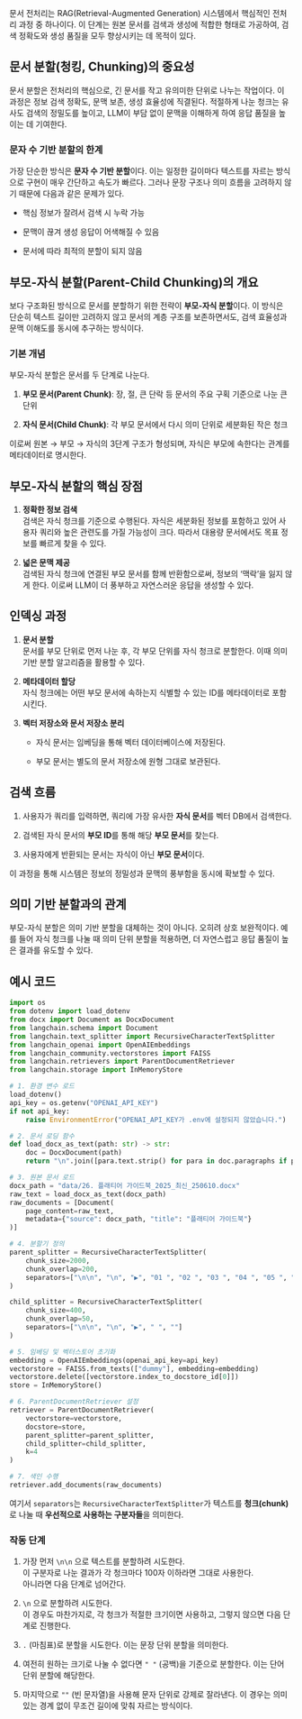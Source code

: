 문서 전처리는 RAG(Retrieval-Augmented Generation) 시스템에서 핵심적인 전처리 과정 중 하나이다. 이 단계는 원본 문서를 검색과 생성에 적합한 형태로 가공하여, 검색 정확도와 생성 품질을 모두 향상시키는 데 목적이 있다.

## 문서 분할(청킹, Chunking)의 중요성

문서 분할은 전처리의 핵심으로, 긴 문서를 작고 유의미한 단위로 나누는 작업이다. 이 과정은 정보 검색 정확도, 문맥 보존, 생성 효율성에 직결된다. 적절하게 나눈 청크는 유사도 검색의 정밀도를 높이고, LLM이 부담 없이 문맥을 이해하게 하여 응답 품질을 높이는 데 기여한다.

### 문자 수 기반 분할의 한계

가장 단순한 방식은 **문자 수 기반 분할**이다. 이는 일정한 길이마다 텍스트를 자르는 방식으로 구현이 매우 간단하고 속도가 빠르다. 그러나 문장 구조나 의미 흐름을 고려하지 않기 때문에 다음과 같은 문제가 있다.

- 핵심 정보가 잘려서 검색 시 누락 가능
    
- 문맥이 끊겨 생성 응답이 어색해질 수 있음
    
- 문서에 따라 최적의 분할이 되지 않음

## 부모-자식 분할(Parent-Child Chunking)의 개요

보다 구조화된 방식으로 문서를 분할하기 위한 전략이 **부모-자식 분할**이다. 이 방식은 단순히 텍스트 길이만 고려하지 않고 문서의 계층 구조를 보존하면서도, 검색 효율성과 문맥 이해도를 동시에 추구하는 방식이다.

### 기본 개념

부모-자식 분할은 문서를 두 단계로 나눈다.

1. **부모 문서(Parent Chunk)**: 장, 절, 큰 단락 등 문서의 주요 구획 기준으로 나눈 큰 단위
    
2. **자식 문서(Child Chunk)**: 각 부모 문서에서 다시 의미 단위로 세분화된 작은 청크
    

이로써 원본 → 부모 → 자식의 3단계 구조가 형성되며, 자식은 부모에 속한다는 관계를 메타데이터로 명시한다.

## 부모-자식 분할의 핵심 장점

1. **정확한 정보 검색**  
    검색은 자식 청크를 기준으로 수행된다. 자식은 세분화된 정보를 포함하고 있어 사용자 쿼리와 높은 관련도를 가질 가능성이 크다. 따라서 대용량 문서에서도 목표 정보를 빠르게 찾을 수 있다.
    
2. **넓은 문맥 제공**  
    검색된 자식 청크에 연결된 부모 문서를 함께 반환함으로써, 정보의 ‘맥락’을 잃지 않게 한다. 이로써 LLM이 더 풍부하고 자연스러운 응답을 생성할 수 있다.

## 인덱싱 과정

1. **문서 분할**  
    문서를 부모 단위로 먼저 나눈 후, 각 부모 단위를 자식 청크로 분할한다. 이때 의미 기반 분할 알고리즘을 활용할 수 있다.
    
2. **메타데이터 할당**  
    자식 청크에는 어떤 부모 문서에 속하는지 식별할 수 있는 ID를 메타데이터로 포함시킨다.
    
3. **벡터 저장소와 문서 저장소 분리**
    
    - 자식 문서는 임베딩을 통해 벡터 데이터베이스에 저장된다.
        
    - 부모 문서는 별도의 문서 저장소에 원형 그대로 보관된다.

## 검색 흐름

1. 사용자가 쿼리를 입력하면, 쿼리에 가장 유사한 **자식 문서**를 벡터 DB에서 검색한다.
    
2. 검색된 자식 문서의 **부모 ID**를 통해 해당 **부모 문서**를 찾는다.
    
3. 사용자에게 반환되는 문서는 자식이 아닌 **부모 문서**이다.

이 과정을 통해 시스템은 정보의 정밀성과 문맥의 풍부함을 동시에 확보할 수 있다.

## 의미 기반 분할과의 관계

부모-자식 분할은 의미 기반 분할을 대체하는 것이 아니다. 오히려 상호 보완적이다. 예를 들어 자식 청크를 나눌 때 의미 단위 분할을 적용하면, 더 자연스럽고 응답 품질이 높은 결과를 유도할 수 있다.


## 예시 코드

```python
import os
from dotenv import load_dotenv
from docx import Document as DocxDocument
from langchain.schema import Document
from langchain.text_splitter import RecursiveCharacterTextSplitter
from langchain_openai import OpenAIEmbeddings
from langchain_community.vectorstores import FAISS
from langchain.retrievers import ParentDocumentRetriever
from langchain.storage import InMemoryStore

# 1. 환경 변수 로드
load_dotenv()
api_key = os.getenv("OPENAI_API_KEY")
if not api_key:
    raise EnvironmentError("OPENAI_API_KEY가 .env에 설정되지 않았습니다.")

# 2. 문서 로딩 함수
def load_docx_as_text(path: str) -> str:
    doc = DocxDocument(path)
    return "\n".join([para.text.strip() for para in doc.paragraphs if para.text.strip()])

# 3. 원본 문서 로드
docx_path = "data/26. 플래티어 가이드북_2025_최신_250610.docx"
raw_text = load_docx_as_text(docx_path)
raw_documents = [Document(
    page_content=raw_text,
    metadata={"source": docx_path, "title": "플래티어 가이드북"}
)]

# 4. 분할기 정의
parent_splitter = RecursiveCharacterTextSplitter(
    chunk_size=2000,
    chunk_overlap=200,
    separators=["\n\n", "\n", "▶", "01 ", "02 ", "03 ", "04 ", "05 ", "06 ", "07 ", "08 ", "09 ", " ", ""]
)

child_splitter = RecursiveCharacterTextSplitter(
    chunk_size=400,
    chunk_overlap=50,
    separators=["\n\n", "\n", "▶", " ", ""]
)

# 5. 임베딩 및 벡터스토어 초기화
embedding = OpenAIEmbeddings(openai_api_key=api_key)
vectorstore = FAISS.from_texts(["dummy"], embedding=embedding)
vectorstore.delete([vectorstore.index_to_docstore_id[0]])
store = InMemoryStore()

# 6. ParentDocumentRetriever 설정
retriever = ParentDocumentRetriever(
    vectorstore=vectorstore,
    docstore=store,
    parent_splitter=parent_splitter,
    child_splitter=child_splitter,
    k=4
)

# 7. 색인 수행
retriever.add_documents(raw_documents)
```


여기서 `separators`는 `RecursiveCharacterTextSplitter`가 텍스트를 **청크(chunk)** 로 나눌 때 **우선적으로 사용하는 구분자들**을 의미한다.

### 작동 단계

1. 가장 먼저 `\n\n` 으로 텍스트를 분할하려 시도한다.  
    이 구분자로 나눈 결과가 각 청크마다 100자 이하라면 그대로 사용한다.  
    아니라면 다음 단계로 넘어간다.
    
2. `\n` 으로 분할하려 시도한다.  
    이 경우도 마찬가지로, 각 청크가 적절한 크기이면 사용하고, 그렇지 않으면 다음 단계로 진행한다.
    
3. `.` (마침표)로 분할을 시도한다. 이는 문장 단위 분할을 의미한다.
    
4. 여전히 원하는 크기로 나눌 수 없다면 `" "` (공백)을 기준으로 분할한다. 이는 단어 단위 분할에 해당한다.
    
5. 마지막으로 `""` (빈 문자열)을 사용해 문자 단위로 강제로 잘라낸다. 이 경우는 의미 있는 경계 없이 무조건 길이에 맞춰 자르는 방식이다.
